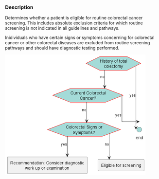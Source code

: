 ### Description

Determines whether a patient is eligible for routine colorectal cancer screening. This includes absolute exclusion criteria for which routine screening is not indicated in all guidelines and pathways.

Inidividuals who have certain signs or symptoms concerning for colorectal cancer or other colorectal diseases are excluded from routine screening pathways and should have diagnostic testing performed.

![Image](flow-ScreeningEligible.png)